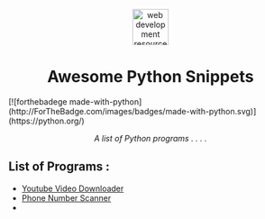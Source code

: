 <p align="center">
    <img width="64" height="64" alt="web development resources" src="https://res.cloudinary.com/teepublic/image/private/s--6JdUF4xD--/t_Resized%20Artwork/c_fit,g_north_west,h_954,w_954/co_000000,e_outline:48/co_000000,e_outline:inner_fill:48/co_ffffff,e_outline:48/co_ffffff,e_outline:inner_fill:48/co_bbbbbb,e_outline:3:1000/c_mpad,g_center,h_1260,w_1260/b_rgb:eeeeee/c_limit,f_auto,h_630,q_90,w_630/v1545761409/production/designs/3820219_0.jpg" />
</p>
<h1 align="center">Awesome Python Snippets</h1> [![forthebadege made-with-python](http://ForTheBadge.com/images/badges/made-with-python.svg)](https://python.org/)
<p align="center">
<i> A list of Python programs . . . .</i>
</p>

## List of Programs :
- [Youtube Video Downloader]()
- [Phone Number Scanner]()
- []()

